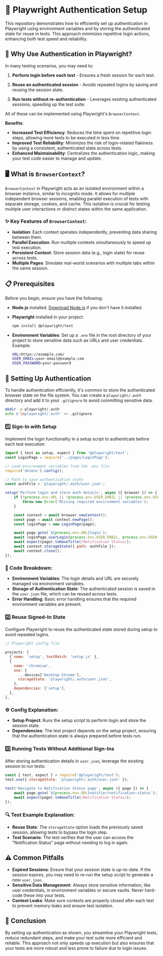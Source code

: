 
# 🚀 Playwright Authentication Setup

This repository demonstrates how to efficiently set up authentication in Playwright using environment variables and by storing the authenticated state for reuse in tests. This approach minimizes repetitive login actions, enhancing both test speed and reliability.

## 🔐 Why Use Authentication in Playwright?

In many testing scenarios, you may need to:
1. **Perform login before each test** - Ensures a fresh session for each test.

2. **Reuse an authenticated session** - Avoids repeated logins by saving and reusing the session state.

3. **Run tests without re-authentication** - Leverages existing authenticated sessions, speeding up the test suite.

All of these can be implemented using Playwright's `BrowserContext`.

**Benefits**:
- **Increased Test Efficiency**: Reduces the time spent on repetitive login steps, allowing more tests to be executed in less time.
- **Improved Test Reliability**: Minimizes the risk of login-related flakiness by using a consistent, authenticated state across tests.
- **Enhanced Maintainability**: Centralizes the authentication logic, making your test code easier to manage and update.

## 🖥️ What is `BrowserContext`?

`BrowserContext` in Playwright acts as an isolated environment within a browser instance, similar to incognito mode. It allows for multiple independent browser sessions, enabling parallel execution of tests with separate storage, cookies, and cache. This isolation is crucial for testing multiple user interactions or distinct states within the same application.

### ✨ Key Features of `BrowserContext`:

- **Isolation**: Each context operates independently, preventing data sharing between them.
- **Parallel Execution**: Run multiple contexts simultaneously to speed up test execution.
- **Persistent Context**: Store session data (e.g., login state) for reuse across tests.
- **Multiple Pages**: Simulate real-world scenarios with multiple tabs within the same session.

## 📋 Prerequisites

Before you begin, ensure you have the following:

- **Node.js** installed. [Download Node.js](https://nodejs.org/) if you don't have it installed.
- **Playwright** installed in your project:

   ```bash
   npm install @playwright/test
   ```

- **Environment Variables**: Set up a `.env` file in the root directory of your project to store sensitive data such as URLs and user credentials. Example:

  ```bash
  URL=https://example.com/
  USER_EMAIL=your-email@example.com
  USER_PASSWORD=your-password
  ```

## 🔧 Setting Up Authentication

To handle authentication efficiently, it's common to store the authenticated browser state on the file system. You can create a `playwright/.auth` directory and add it to your `.gitignore` to avoid committing sensitive data.

```bash
mkdir -p playwright/.auth
echo $'\nplaywright/.auth' >> .gitignore
```

### 1️⃣ Sign-In with Setup

Implement the login functionality in a setup script to authenticate before each test execution:

```javascript
import { test as setup, expect } from '@playwright/test';
const LoginPage = require('../pages/LoginPage');

// Load environment variables from the .env file
require('dotenv').config();

// Path to save authentication state
const authFile = 'playwright/.auth/user.json';

setup('Perform login and store auth details', async ({ browser }) => {
    if (!process.env.URL || !process.env.USER_EMAIL || !process.env.USER_PASSWORD) {
        throw new Error('Missing required environment variables');
    }

    const context = await browser.newContext();
    const page = await context.newPage();
    const loginPage = new LoginPage(page);

    await page.goto(`${process.env.URL}login`);
    await loginPage.userLogin(process.env.USER_EMAIL, process.env.USER_PASSWORD);
    await expect(page).toHaveTitle(/Notification Status/);
    await context.storageState({ path: authFile });
    await context.close();
});
```

### 🔑 Code Breakdown:

- **Environment Variables**: The login details and URL are securely managed via environment variables.
- **Storage of Authentication State**: The authenticated session is saved in the `user.json` file, which can be reused across tests.
- **Error Handling**: Basic error handling ensures that the required environment variables are present.

### 2️⃣ Reuse Signed-In State

Configure Playwright to reuse the authenticated state stored during setup to avoid repeated logins.

```javascript
// Playwright config file

projects: [
  { name: 'setup', testMatch: 'setup.js' },
  {
    name: 'chromium',
    use: {
      ...devices['Desktop Chrome'],
      storageState: 'playwright/.auth/user.json',
    },
    dependencies: ['setup'],
  },
],
```

### ⚙️ Config Explanation:

- **Setup Project**: Runs the setup script to perform login and store the session state.
- **Dependencies**: The test project depends on the setup project, ensuring that the authentication state is always prepared before tests run.

### 3️⃣ Running Tests Without Additional Sign-Ins

After storing authentication details in `user.json`, leverage the existing session to run tests:

```javascript
const { test, expect } = require('@playwright/test');
test.use({ storageState: 'playwright/.auth/user.json' });

test('Navigate to Notification Status page', async ({ page }) => {
    await page.goto(`${process.env.URL}notifier/notification-status`);
    await expect(page).toHaveTitle(/Notification Status/);
});
```

### 🔍 Test Example Explanation:

- **Reuse State**: The `storageState` option loads the previously saved session, allowing tests to bypass the login step.
- **Test Scenario**: The test verifies that the user can access the "Notification Status" page without needing to log in again.

## ⚠️ Common Pitfalls

- **Expired Sessions**: Ensure that your session state is up-to-date. If the session expires, you may need to re-run the setup script to generate a new `user.json`.
- **Sensitive Data Management**: Always store sensitive information, like user credentials, in environment variables or secure vaults. Never hard-code these into your tests.
- **Context Leaks**: Make sure contexts are properly closed after each test to prevent memory leaks and ensure test isolation.

## 🏁 Conclusion

By setting up authentication as shown, you streamline your Playwright tests, reduce redundant steps, and make your test suite more efficient and reliable. This approach not only speeds up execution but also ensures that your tests are more robust and less prone to failure due to login issues.